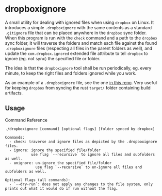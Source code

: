 # dropboxignore

A small utility for dealing with ignored files when using `dropbox` on Linux.
It introduces a simple `.dropboxignore` with the same contents as a standard `.gitignore` file
that can be placed anywhere in the `dropbox` sync folder. When this program is run with the
`check` command and a path to the `dropbox` sync folder, it will traverse the folders and
match each file against the found `.dropboxignore` files (respecting all files in the parent
folders as well), and update the `com.dropbox.ignored` extended file attribute to tell `dropbox` to
ignore (eg. not sync) the specified file or folder.

The idea is that the `dropboxignore` tool shall be run periodically, eg. every minute, to keep the
right files and folders ignored while you work.

As an example of a `.dropboxignore` file, see the one [in this repo](./.dropboxignore). Very useful
for keeping `dropbox` from syncing the rust `target/` folder containing build artifacts.

## Usage
Command Reference
```
./dropboxignore [command] [optional flags] [folder synced by dropbox]

Commands:
  - check: traverse and ignore files as depicted by the .dropboxignore files.
  - ignore: ignore the specified file/folder
            use flag `--recursive` to ignore all files and subfolders as well.
  - unignore: un-ignore the specified file/folder
              use flag `--recursive` to un-ignore all files and subfolders as well.

Optional Flags (all commands):
  - `--dry-run`: does not apply any changes to the file system, only prints out what it would do if run without the flag.

```
